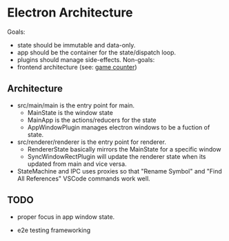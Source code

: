 # Electron Architecture

Goals:
- state should be immutable and data-only.
- app should be the container for the state/dispatch loop.
- plugins should manage side-effects.
Non-goals:
- frontend architecture (see: [game counter](https://github.com/ccorcos/game-counter))

## Architecture

- src/main/main is the entry point for main.
	- MainState is the window state
	- MainApp is the actions/reducers for the state
	- AppWindowPlugin manages electron windows to be a fuction of state.
- src/renderer/renderer is the entry point for renderer.
	- RendererState basically mirrors the MainState for a specific window
	- SyncWindowRectPlugin will update the renderer state when its updated from main and vice versa.
- StateMachine and IPC uses proxies so that "Rename Symbol" and "Find All References" VSCode commands work well.

## TODO
- proper focus in app window state.

- e2e testing frameworking
